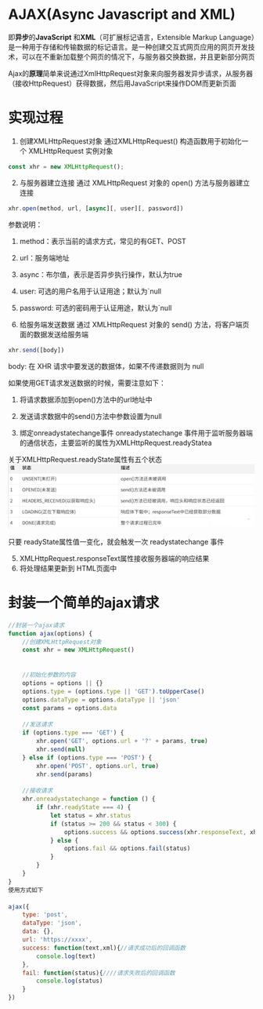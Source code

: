 # AJAX(Async Javascript and XML)
即**异步**的**JavaScript** 和**XML**（可扩展标记语言，Extensible Markup Language）是一种用于存储和传输数据的标记语言。是一种创建交互式网页应用的网页开发技术，可以在不重新加载整个网页的情况下，与服务器交换数据，并且更新部分网页

Ajax的**原理**简单来说通过XmlHttpRequest对象来向服务器发异步请求，从服务器（接收HttpRequest）获得数据，然后用JavaScript来操作DOM而更新页面

# 实现过程
1. 创建XMLHttpRequest对象
通过XMLHttpRequest() 构造函数用于初始化一个 XMLHttpRequest 实例对象
```javascript
const xhr = new XMLHttpRequest();
```
2. 与服务器建立连接
通过 XMLHttpRequest 对象的 open() 方法与服务器建立连接
```javascript
xhr.open(method, url, [async][, user][, password])
```
参数说明：
 1. method：表示当前的请求方式，常见的有GET、POST
 2. url：服务端地址
 3. async：布尔值，表示是否异步执行操作，默认为true
 4. user: 可选的用户名用于认证用途；默认为`null
 5. password: 可选的密码用于认证用途，默认为`null

3. 给服务端发送数据
通过 XMLHttpRequest 对象的 send() 方法，将客户端页面的数据发送给服务端
```javascript
xhr.send([body])
```
body: 在 XHR 请求中要发送的数据体，如果不传递数据则为 null

如果使用GET请求发送数据的时候，需要注意如下：
 1. 将请求数据添加到open()方法中的url地址中
 2. 发送请求数据中的send()方法中参数设置为null

4. 绑定onreadystatechange事件
onreadystatechange 事件用于监听服务器端的通信状态，主要监听的属性为XMLHttpRequest.readyStatea

关于XMLHttpRequest.readyState属性有五个状态
![五个状态](../img/readystate.png)

只要 readyState属性值一变化，就会触发一次 readystatechange 事件

5. XMLHttpRequest.responseText属性接收服务器端的响应结果
6. 将处理结果更新到 HTML页面中

# 封装一个简单的ajax请求

```javascript
//封装一个ajax请求
function ajax(options) {
    //创建XMLHttpRequest对象
    const xhr = new XMLHttpRequest()


    //初始化参数的内容
    options = options || {}
    options.type = (options.type || 'GET').toUpperCase()
    options.dataType = options.dataType || 'json'
    const params = options.data

    //发送请求
    if (options.type === 'GET') {
        xhr.open('GET', options.url + '?' + params, true)
        xhr.send(null)
    } else if (options.type === 'POST') {
        xhr.open('POST', options.url, true)
        xhr.send(params)

    //接收请求
    xhr.onreadystatechange = function () {
        if (xhr.readyState === 4) {
            let status = xhr.status
            if (status >= 200 && status < 300) {
                options.success && options.success(xhr.responseText, xhr.responseXML)
            } else {
                options.fail && options.fail(status)
            }
        }
    }
}
使用方式如下

ajax({
    type: 'post',
    dataType: 'json',
    data: {},
    url: 'https://xxxx',
    success: function(text,xml){//请求成功后的回调函数
        console.log(text)
    },
    fail: function(status){////请求失败后的回调函数
        console.log(status)
    }
})
```